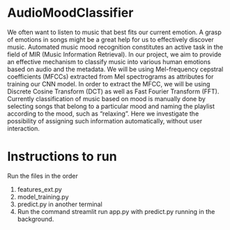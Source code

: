 # AudioMoodClassifier

We often want to listen to music that best fits our
current emotion. A grasp of emotions in songs might be a great
help for us to effectively discover music. Automated music
mood recognition constitutes an active task in the field of MIR
(Music Information Retrieval). In our project, we aim to
provide an effective mechanism to classify music into various
human emotions based on audio and the metadata. We will be
using Mel-frequency cepstral coefficients (MFCCs) extracted
from Mel spectrograms as attributes for training our CNN
model. In order to extract the MFCC, we will be using Discrete
Cosine Transform (DCT) as well as Fast Fourier Transform
(FFT). Currently classification of music based on mood is
manually done by selecting songs that belong to a particular
mood and naming the playlist according to the mood, such as
“relaxing”. Here we investigate the possibility of assigning such
information automatically, without user interaction.

# Instructions to run

Run the files in the order
1. features_ext.py
2. model_training.py
3. predict.py in another terminal
4. Run the command streamlit run app.py with predict.py running in the background.
